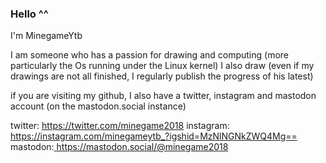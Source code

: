 ### Hello ^^
I'm MinegameYtb

I am someone who has a passion for drawing and computing (more particularly the Os running under the Linux kernel) 
I also draw (even if my drawings are not all finished, I regularly publish the progress of his latest) 

if you are visiting my github, I also have a twitter, instagram and mastodon account (on the mastodon.social instance)

twitter: https://twitter.com/minegame2018
instagram: https://instagram.com/minegameytb_?igshid=MzNlNGNkZWQ4Mg==
mastodon:<a rel="me" href="https://mastodon.social/@minegame2018"> https://mastodon.social/@minegame2018</a>
<!--
**minegameYTB/MinegameYTB** is a ✨ _special_ ✨ repository because its `README.md` (this file) appears on your GitHub profile.

Here are some ideas to get you started:

- 🔭 I’m currently working on ...
- 🌱 I’m currently learning ...
- 👯 I’m looking to collaborate on ...
- 🤔 I’m looking for help with ...
- 💬 Ask me about ...
- 📫 How to reach me: ...
- 😄 Pronouns: ...
- ⚡ Fun fact: ...
-->
